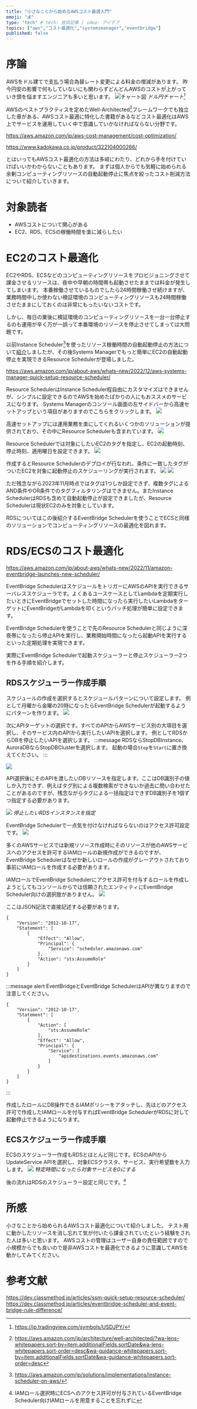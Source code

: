 ```yaml
---
title: "小さなことから始めるAWSコスト最適入門"
emoji: "💰"
type: "tech" # tech: 技術記事 / idea: アイデア
topics: ["aws","コスト最適化","systemsmanager","eventbridge"]
published: false
---
```


# 序論
AWSをドル建てで支払う場合為替レート変更による料金の増減があります。
昨今円安の影響で何もしていないにも関わらずどんどんAWSのコストが上がっていき頭を悩ますエンジニアも多いと思います。
![チャート図](/images/aws-small-cost-optimize/image1.png)
*ドル円チャート[^1]*

AWSのベストプラクティスを定めたWell-Architected[^2]フレームワークでも独立した章がある、AWSコスト最適に特化した書籍があるなどコスト最適化はAWS上でサービスを運用していく中で意識していかなければならない分野です。

https://aws.amazon.com/jp/aws-cost-management/cost-optimization/

https://www.kadokawa.co.jp/product/322104000266/

とはいってもAWSコスト最適化の方法は多岐にわたり、どれから手を付けていけばいいかわからないこともあります。
まずは個人からでも気軽に始められる余剰コンピューティングリソースの自動起動停止に焦点を絞ったコスト削減方法について紹介していきます。

[^1]: https://jp.tradingview.com/symbols/USDJPY/
[^2]: https://aws.amazon.com/jp/architecture/well-architected/?wa-lens-whitepapers.sort-by=item.additionalFields.sortDate&wa-lens-whitepapers.sort-order=desc&wa-guidance-whitepapers.sort-by=item.additionalFields.sortDate&wa-guidance-whitepapers.sort-order=desc

# 対象読者

- AWSコストについて関心がある
- EC2、RDS、ECSの稼働時間を楽に減らしたい

# EC2のコスト最適化

EC2やRDS、ECSなどのコンピューティングリソースをプロビジョニングさせて課金させるリソースは、夜中や早朝の時間帯も起動させたままでは料金が発生してしまいます。
本番稼働させているものでしたら24時間稼働させ続けますが、業務時間中しか使わない検証環境のコンピューティングリソースも24時間稼働させたままにしておくのは非常にもったいないコストです。

しかし、毎日の業後に検証環境のコンピューティングリソースを一台一台停止するのも運用が辛く万が一誤って本番環境のリソースを停止させてしまっては大問題です。

以前Instance Scheduler[^3]を使ったリソース稼働時間の自動起動停止の方法について[紹介](https://zenn.dev/yuta28/articles/ec2-schedule)しましたが、その後Systems Managerでもっと簡単にEC2の自動起動停止を実現できるResource Schedulerが登場しました。

https://aws.amazon.com/jp/about-aws/whats-new/2022/12/aws-systems-manager-quick-setup-resource-scheduler/

Resource SchedulerはInstance Scheduler程自由にカスタマイズはできませんが、シンプルに設定できるのでAWSを始めたばかりの人にもおススメのサービスになります。
Systems Managerのコンソール画面の左サイドバーから高速セットアップという項目がありますのでこちらをクリックします。
![](/images/aws-small-cost-optimize/image2.png)

高速セットアップには運用業務を楽にしてくれるいくつかのソリューションが提供されており、その中にResource Schedulerも含まれています。
![](/images/aws-small-cost-optimize/image3.png)

Resource Schedulerでは対象にしたいEC2のタグを指定し、EC2の起動時刻、停止時刻、適用曜日を設定できます。
![](/images/aws-small-cost-optimize/image4.png)

作成するとResource Schedulerのデプロイが行なわれ、条件に一致したタグがついたEC2を対象に起動停止のスケジューリングが実行されます。
![](/images/aws-small-cost-optimize/image5.png)
![](/images/aws-small-cost-optimize/image6.png)


ただ残念ながら2023年11月時点ではタグは1つしか設定できず、複数タグによるAND条件やOR条件でのタグフィルタリングはできません。またInstance SchedulerはRDSも含めて自動起動停止が設定できましたが、Resource Schedulerは現状EC2のみを対象としています。

RDSについてはこの後紹介するEventBridge Schedulerを使うことでECSと同様のソリューションでコンピューティングリソースの最適化を図れます。

[^3]: https://aws.amazon.com/jp/solutions/implementations/instance-scheduler-on-aws/

# RDS/ECSのコスト最適化

https://aws.amazon.com/jp/about-aws/whats-new/2022/11/amazon-eventbridge-launches-new-scheduler/

EventBridge SchedulerはスケジュールをトリガーにAWSのAPIを実行できるサーバレススケジューラです。よくあるユースケースとしてLambdaを定期実行したいときにEventBridgeでセットした時間になったら実行したいLambdaをターゲットにEventBridgeがLambdaを叩くというバッチ処理が簡単に設定できます。

EventBridge Schedulerを使うことで先のResource Schedulerと同じように深夜帯になったら停止APIを実行し、業務開始時間になったら起動APIを実行するといった定期処理を実現できます。

実際にEventBridge Schedulerで起動スケジューラーと停止スケジューラー2つを作る手順を紹介します。

## RDSスケジューラー作成手順
スケジュールの作成を選択するとスケジュールパターンについて設定します。
例として月曜から金曜の20時になったらEventBridge Schedulerが起動するようにパターンを作ります。
![](/images/aws-small-cost-optimize/image7.png)

次にAPIターゲットの選択です。すべてのAPIからAWSサービス別の大項目を選択し、そのサービス内のAPIから実行したいAPIを選択します。
例としてRDSからDBを停止したいAPIを選択します。
:::message
RDSならStopDBInstance、AuroraDBならStopDBClusterを選択します。
起動の場合`Stop`を`Start`に置き換えてください。
:::

![](/images/aws-small-cost-optimize/image8.png)

API選択後にそのAPIを渡したいDBリソースを指定します。ここはDB識別子の値しか入力できず、例えばタグ別による複数検索ができないか過去に問い合わせたことがあるのですが、残念ながらタグによる一括指定はできずDB識別子を1個ずつ指定する必要があります。

![](/images/aws-small-cost-optimize/image9.png)
*停止したいRDSインスタンスを指定*

EventBridge Schedulerで一点気を付けなければならないのはアクセス許可設定です。
![](/images/aws-small-cost-optimize/image10.png)

多くのAWSサービスでは新規リソース作成時にそのリソースが他のAWSサービスへのアクセスを許可するIAMロールの新規作成ができるのですが、EventBridge Schedulerはなぜか新しいロールの作成がグレーアウトされており事前にIAMロールを作成する必要があります。

IAMロールでEventBridge Schedulerにアクセス許可を付与するロールを作成しようとしてもコンソールからでは信頼されたエンティティにEventBridge Scheduler向けの選択肢がありません。
![](/images/aws-small-cost-optimize/image11.png)

ここはJSON記法で直接記述する必要があります。

```json:EventBridge Scheduler向け信頼されたエンティティ
{
    "Version": "2012-10-17",
    "Statement": [
        {
            "Effect": "Allow",
            "Principal": {
                "Service": "scheduler.amazonaws.com"
            },
            "Action": "sts:AssumeRole"
        }
    ]
}
```

:::message alert
EventBridgeとEventBridge SchedulerはAPIが異なりますので注意してください。
```json:EventBridge向け信頼されたエンティティ
{
    "Version": "2012-10-17",
    "Statement": [
        {
            "Action": [
                "sts:AssumeRole"
            ],
            "Effect": "Allow",
            "Principal": {
                "Service": [
                    "apidestinations.events.amazonaws.com"
                ]
            }
        }
    ]
}
```
:::

作成したロールにDB操作できるIAMポリシーをアタッチし、先ほどのアクセス許可で作成したIAMロールを付与すればEventBridge SchedulerがRDSに対して起動停止できるようになります。

## ECSスケジューラー作成手順
ECSのスケジューラー作成もRDSとほとんど同じです。ECSのAPIからUpdateService APIを選択し、対象ECSクラスタ、サービス、実行希望数を入力します。
![](/images/aws-small-cost-optimize/image12.png)
*特定時間になったら対象サービスを0にする*

後の流れはRDSのスケジューラー設定と同じです。[^4]

[^4]: IAMロール選択時にECSへのアクセス許可が付与されているEventBridge Scheduler向けIAMロールを用意することを忘れずに

# 所感
小さなことから始められるAWSコスト最適化について紹介しました。
テスト用に動かしたリソースを消し忘れて気が付いたら課金されていたという経験をされた人は多いと思います。
AWSコストの管理はユーザー自身の責任範囲ですので小規模からでも良いので是非AWSコストを最適化できるように意識してAWSを動かしてみてください。

# 参考文献
https://dev.classmethod.jp/articles/ssm-quick-setup-resource-scheduler/
https://dev.classmethod.jp/articles/eventbridge-scheduler-and-event-bridge-rule-difference/